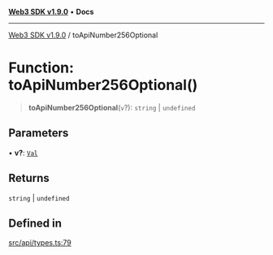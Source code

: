 [**Web3 SDK v1.9.0**](../README.md) • **Docs**

***

[Web3 SDK v1.9.0](../globals.md) / toApiNumber256Optional

# Function: toApiNumber256Optional()

> **toApiNumber256Optional**(`v`?): `string` \| `undefined`

## Parameters

• **v?**: [`Val`](../type-aliases/Val.md)

## Returns

`string` \| `undefined`

## Defined in

[src/api/types.ts:79](https://github.com/Mystic-Nayy/alephium-web3/blob/c1afd789a197ce5fe21f08c2965942090157c33d/packages/web3/src/api/types.ts#L79)
